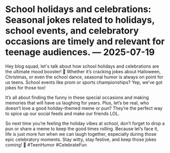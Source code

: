 # School holidays and celebrations: Seasonal jokes related to holidays, school events, and celebratory occasions are timely and relevant for teenage audiences. — 2025-07-19

Hey blog squad, let's talk about how school holidays and celebrations are the ultimate mood booster! 🎉 Whether it’s cracking jokes about Halloween, Christmas, or even the school dance, seasonal humor is always on point for us teens. School events like prom or sports championships? Yep, we’ve got jokes for those too!

It’s all about finding the funny in these special occasions and making memories that will have us laughing for years. Plus, let’s be real, who doesn’t love a good holiday-themed meme or pun? They’re the perfect way to spice up our social feeds and make our friends LOL.

So next time you’re feeling the holiday vibes at school, don’t forget to drop a pun or share a meme to keep the good times rolling. Because let’s face it, life is just more fun when we can laugh together, especially during those epic celebratory moments. Stay witty, stay festive, and keep those jokes coming! 🎊 #TeenHumor #CelebrateFun